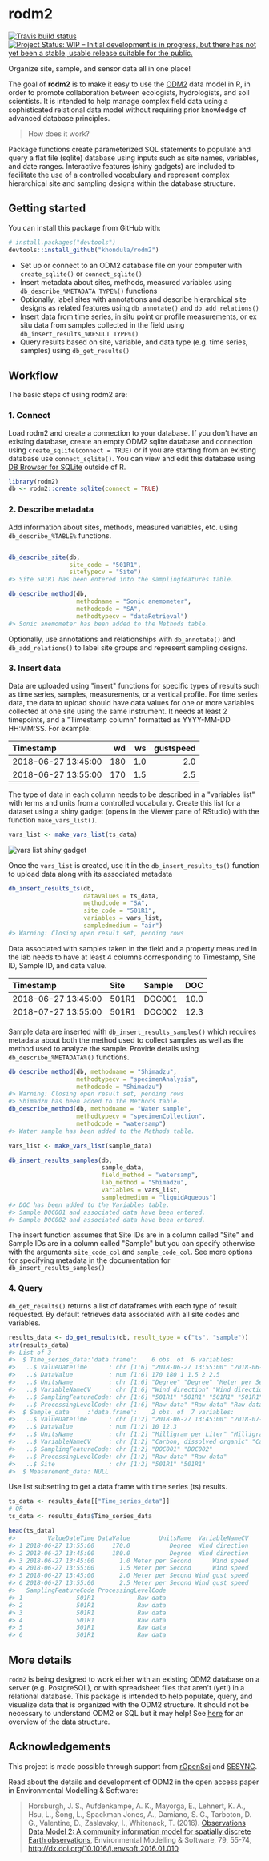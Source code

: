 
<!-- README.md is generated from README.Rmd. Please edit that file -->
rodm2
=====

<!-- badges: start -->

[![Travis build status](https://travis-ci.org/khondula/rodm2.svg?branch=master)](https://travis-ci.org/khondula/rodm2) [![Project Status: WIP – Initial development is in progress, but there has not yet been a stable, usable release suitable for the public.](https://www.repostatus.org/badges/latest/wip.svg)](https://www.repostatus.org/#wip)

<!-- badges: end -->

Organize site, sample, and sensor data all in one place!

The goal of **rodm2** is to make it easy to use the [ODM2](https://github.com/ODM2/ODM2) data model in R, in order to promote collaboration between ecologists, hydrologists, and soil scientists. It is intended to help manage complex field data using a sophisticated relational data model without requiring prior knowledge of advanced database principles.

> How does it work?

Package functions create parameterized SQL statements to populate and query a flat file (sqlite) database using inputs such as site names, variables, and date ranges. Interactive features (shiny gadgets) are included to facilitate the use of a controlled vocabulary and represent complex hierarchical site and sampling designs within the database structure.

Getting started
---------------

You can install this package from GitHub with:

``` r
# install.packages("devtools")
devtools::install_github("khondula/rodm2")
```

-   Set up or connect to an ODM2 database file on your computer with `create_sqlite()` or `connect_sqlite()`
-   Insert metadata about sites, methods, measured variables using `db_describe_%METADATA TYPE%()` functions
-   Optionally, label sites with annotations and describe hierarchical site designs as related features using `db_annotate()` and `db_add_relations()`
-   Insert data from time series, in situ point or profile measurements, or ex situ data from samples collected in the field using `db_insert_results_%RESULT TYPE%()`
-   Query results based on site, variable, and data type (e.g. time series, samples) using `db_get_results()`

Workflow
--------

The basic steps of using rodm2 are:

### 1. Connect

Load rodm2 and create a connection to your database. If you don't have an existing database, create an empty ODM2 sqlite database and connection using `create_sqlite(connect = TRUE)` or if you are starting from an existing database use `connect_sqlite()`. You can view and edit this database using [DB Browser for SQLite](https://sqlitebrowser.org/) outside of R.

``` r
library(rodm2)
db <- rodm2::create_sqlite(connect = TRUE)
```

### 2. Describe metadata

Add information about sites, methods, measured variables, etc. using `db_describe_%TABLE%` functions.

``` r

db_describe_site(db, 
                 site_code = "501R1", 
                 sitetypecv = "Site")
#> Site 501R1 has been entered into the samplingfeatures table.

db_describe_method(db,
                   methodname = "Sonic anemometer", 
                   methodcode = "SA", 
                   methodtypecv = "dataRetrieval")
#> Sonic anemometer has been added to the Methods table.
```

Optionally, use annotations and relationships with `db_annotate()` and `db_add_relations()` to label site groups and represent sampling designs.

### 3. Insert data

Data are uploaded using "insert" functions for specific types of results such as time series, samples, measurements, or a vertical profile. For time series data, the data to upload should have data values for one or more variables collected at one site using the same instrument. It needs at least 2 timepoints, and a "Timestamp column" formatted as YYYY-MM-DD HH:MM:SS. For example:

| Timestamp           |   wd|   ws|  gustspeed|
|:--------------------|----:|----:|----------:|
| 2018-06-27 13:45:00 |  180|  1.0|        2.0|
| 2018-06-27 13:55:00 |  170|  1.5|        2.5|

The type of data in each column needs to be described in a "variables list" with terms and units from a controlled vocabulary. Create this list for a dataset using a shiny gadget (opens in the Viewer pane of RStudio) with the function `make_vars_list()`.

``` r
vars_list <- make_vars_list(ts_data)
```

![vars list shiny gadget](https://raw.githubusercontent.com/khondula/rodm2/master/man/figures/vars-gadget.png)

Once the `vars_list` is created, use it in the `db_insert_results_ts()` function to upload data along with its associated metadata

``` r
db_insert_results_ts(db, 
                     datavalues = ts_data,
                     methodcode = "SA",
                     site_code = "501R1",
                     variables = vars_list,
                     sampledmedium = "air")
#> Warning: Closing open result set, pending rows
```

Data associated with samples taken in the field and a property measured in the lab needs to have at least 4 columns corresponding to Timestamp, Site ID, Sample ID, and data value.

| Timestamp           | Site  | Sample |   DOC|
|:--------------------|:------|:-------|-----:|
| 2018-06-27 13:45:00 | 501R1 | DOC001 |  10.0|
| 2018-07-27 13:55:00 | 501R1 | DOC002 |  12.3|

Sample data are inserted with `db_insert_results_samples()` which requires metadata about both the method used to collect samples as well as the method used to analyze the sample. Provide details using `db_describe_%METADATA%()` functions.

``` r
db_describe_method(db, methodname = "Shimadzu", 
                   methodtypecv = "specimenAnalysis",
                   methodcode = "Shimadzu")
#> Warning: Closing open result set, pending rows
#> Shimadzu has been added to the Methods table.
db_describe_method(db, methodname = "Water sample", 
                   methodtypecv = "specimenCollection",
                   methodcode = "watersamp")
#> Water sample has been added to the Methods table.
```

``` r
vars_list <- make_vars_list(sample_data)
```

``` r
db_insert_results_samples(db, 
                          sample_data, 
                          field_method = "watersamp",
                          lab_method = "Shimadzu", 
                          variables = vars_list, 
                          sampledmedium = "liquidAqueous")
#> DOC has been added to the Variables table.
#> Sample DOC001 and associated data have been entered.
#> Sample DOC002 and associated data have been entered.
```

The insert function assumes that Site IDs are in a column called "Site" and Sample IDs are in a column called "Sample" but you can specify otherwise with the arguments `site_code_col` and `sample_code_col`. See more options for specifying metadata in the documentation for `db_insert_results_samples()`

### 4. Query

`db_get_results()` returns a list of dataframes with each type of result requested. By default retrieves data associated with all site codes and variables.

``` r
results_data <- db_get_results(db, result_type = c("ts", "sample"))
str(results_data)
#> List of 3
#>  $ Time_series_data:'data.frame':    6 obs. of  6 variables:
#>   ..$ ValueDateTime      : chr [1:6] "2018-06-27 13:55:00" "2018-06-27 13:45:00" "2018-06-27 13:45:00" "2018-06-27 13:55:00" ...
#>   ..$ DataValue          : num [1:6] 170 180 1 1.5 2 2.5
#>   ..$ UnitsName          : chr [1:6] "Degree" "Degree" "Meter per Second" "Meter per Second" ...
#>   ..$ VariableNameCV     : chr [1:6] "Wind direction" "Wind direction" "Wind speed" "Wind speed" ...
#>   ..$ SamplingFeatureCode: chr [1:6] "501R1" "501R1" "501R1" "501R1" ...
#>   ..$ ProcessingLevelCode: chr [1:6] "Raw data" "Raw data" "Raw data" "Raw data" ...
#>  $ Sample_data     :'data.frame':    2 obs. of  7 variables:
#>   ..$ ValueDateTime      : chr [1:2] "2018-06-27 13:45:00" "2018-07-27 13:55:00"
#>   ..$ DataValue          : num [1:2] 10 12.3
#>   ..$ UnitsName          : chr [1:2] "Milligram per Liter" "Milligram per Liter"
#>   ..$ VariableNameCV     : chr [1:2] "Carbon, dissolved organic" "Carbon, dissolved organic"
#>   ..$ SamplingFeatureCode: chr [1:2] "DOC001" "DOC002"
#>   ..$ ProcessingLevelCode: chr [1:2] "Raw data" "Raw data"
#>   ..$ Site               : chr [1:2] "501R1" "501R1"
#>  $ Measurement_data: NULL
```

Use list subsetting to get a data frame with time series (ts) results.

``` r
ts_data <- results_data[["Time_series_data"]]
# OR
ts_data <- results_data$Time_series_data

head(ts_data)
#>         ValueDateTime DataValue        UnitsName  VariableNameCV
#> 1 2018-06-27 13:55:00     170.0           Degree  Wind direction
#> 2 2018-06-27 13:45:00     180.0           Degree  Wind direction
#> 3 2018-06-27 13:45:00       1.0 Meter per Second      Wind speed
#> 4 2018-06-27 13:55:00       1.5 Meter per Second      Wind speed
#> 5 2018-06-27 13:45:00       2.0 Meter per Second Wind gust speed
#> 6 2018-06-27 13:55:00       2.5 Meter per Second Wind gust speed
#>   SamplingFeatureCode ProcessingLevelCode
#> 1               501R1            Raw data
#> 2               501R1            Raw data
#> 3               501R1            Raw data
#> 4               501R1            Raw data
#> 5               501R1            Raw data
#> 6               501R1            Raw data
```

More details
------------

`rodm2` is being designed to work either with an existing ODM2 database on a server (e.g. PostgreSQL), or with spreadsheet files that aren't (yet!) in a relational database. This package is intended to help populate, query, and visualize data that is organized with the ODM2 structure. It should not be necessary to understand ODM2 or SQL but it may help! See [here](http://odm2.github.io/ODM2/schemas/ODM2_Current/diagrams/ODM2OverviewSimplified.html) for an overview of the data structure.

Acknowledgements
----------------

This project is made possible through support from [rOpenSci](https://ropensci.org/) and [SESYNC](https://www.sesync.org/).

Read about the details and development of ODM2 in the open access paper in Environmental Modelling & Software:

> Horsburgh, J. S., Aufdenkampe, A. K., Mayorga, E., Lehnert, K. A., Hsu, L., Song, L., Spackman Jones, A., Damiano, S. G., Tarboton, D. G., Valentine, D., Zaslavsky, I., Whitenack, T. (2016). [Observations Data Model 2: A community information model for spatially discrete Earth observations](http://dx.doi.org/10.1016/j.envsoft.2016.01.010), Environmental Modelling & Software, 79, 55-74, <http://dx.doi.org/10.1016/j.envsoft.2016.01.010>

